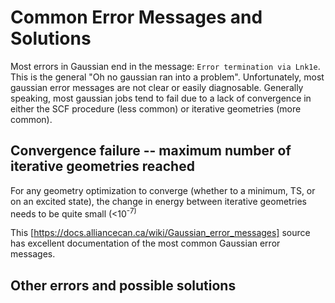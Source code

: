 # Common Error Messages and Solutions
Most errors in Gaussian end in the message: ```Error termination via Lnk1e```. This is the general "Oh no gaussian ran into a problem". Unfortunately, most gaussian error messages are not clear or easily diagnosable. Generally speaking, most gaussian jobs tend to fail due to a lack of convergence in either the SCF procedure (less common) or iterative geometries (more common). 

## Convergence failure -- maximum number of iterative geometries reached
For any geometry optimization to converge (whether to a minimum, TS, or on an excited state), the change in energy between iterative geometries needs to be quite small (<10<sup>-7)


This [https://docs.alliancecan.ca/wiki/Gaussian_error_messages] source has excellent documentation of the most common Gaussian error messages.

## Other errors and possible solutions

